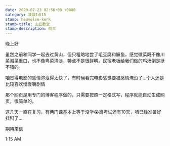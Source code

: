 ```yaml
---
date: 2020-07-23 02:56:00 +0800
category: 凌晨1点15
stamp: heuvelse-kerk
stamp-title: 山丘教堂
stamp-description: 荷兰
---
```


晚上好

虽然之前和同学一起去过黄山，但只粗略地尝了毛豆腐和鳜鱼，感觉徽菜既不像川菜湘菜重口，也不像粤菜清淡，特点不是很鲜明。民宿老板给我们做的鸡汤倒是挺不错的。

咱觉得电影的感情渲泄得太快了，有时候看完电影感觉要被感情淹没了…个人还是比较喜欢慢慢嚼剧情

那个网页是用专门的博客程序做的，只需要按照一定格式写，程序就能自动生成网页，很简单的。

这几天一直在复习，有两门课基本上等于没学😭离考试还有10天，咱已经准备好挂科了…

期待来信

1:15 AM